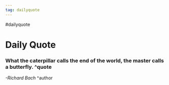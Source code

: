 ```yaml
---
tag: dailyquote
---
```


#dailyquote

# Daily Quote

### What the caterpillar calls the end of the world, the master calls a butterfly. ^quote
*-Richard Bach* ^author

